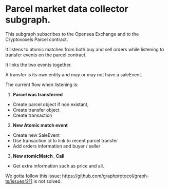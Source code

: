 # Parcel market data collector subgraph.

This subgraph subscribes to the Opensea Exchange and to the Cryptovoxels Parcel contract.

It listens to atomic matches from both buy and sell orders while listening to transfer events on the parcel contract.

It links the two events together.

A transfer is its own entity and may or may not have a saleEvent.

The current flow when listening is:

1. **Parcel was transferred**
- Create parcel object if non existant,
- Create transfer object
- Create transaction
2. **New Atomic match event**
- Create new SaleEvent
- Use transaction id to link to recent parcel transfer
- Add orders information and buyer / seller
3. **New atomicMatch_ Call**
- Get extra information such as price and all.


We gotta follow this issue: https://github.com/graphprotocol/graph-ts/issues/211 is not solved.